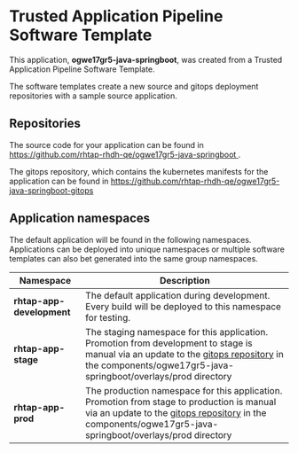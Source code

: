 # Trusted Application Pipeline Software Template

This application, **ogwe17gr5-java-springboot**, was created from a Trusted Application Pipeline Software Template.

The software templates create a new source and gitops deployment repositories with a sample source application. 

## Repositories

The source code for your application can be found in [https://github.com/rhtap-rhdh-qe/ogwe17gr5-java-springboot ](https://github.com/rhtap-rhdh-qe/ogwe17gr5-java-springboot ).
 
The gitops repository, which contains the kubernetes manifests for the application can be found in 
[https://github.com/rhtap-rhdh-qe/ogwe17gr5-java-springboot-gitops ](https://github.com/rhtap-rhdh-qe/ogwe17gr5-java-springboot-gitops ) 

## Application namespaces 

The default application will be found in the following namespaces. Applications can be deployed into unique namespaces or multiple software templates can also bet generated into the same group namespaces.  

|  Namespace   |  Description   |  
| -------- | -------- |   
| **rhtap-app-development** | The default application during development. Every build will be deployed to this namespace for testing. | 
| **rhtap-app-stage** | The staging namespace for this application. Promotion from development to stage is manual via an update to the [gitops repository](https://github.com/rhtap-rhdh-qe/ogwe17gr5-java-springboot-gitops ) in the components/ogwe17gr5-java-springboot/overlays/prod directory |  
| **rhtap-app-prod** | The production namespace for this application. Promotion from stage to production is manual via an update to the [gitops repository](https://github.com/rhtap-rhdh-qe/ogwe17gr5-java-springboot-gitops ) in the components/ogwe17gr5-java-springboot/overlays/prod directory | 